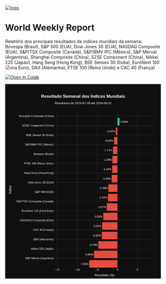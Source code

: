 <a href="https://postimg.cc/FYtnXpJw">
  <img src="https://i.postimg.cc/t470PmRR/logo-sem-fundo-01.png" alt="logo" width="300">
</a>

# World Weekly Report

Relatório dos principais resultados de indices mundiais da semana: Bovespa (Brasil), S&P 500 (EUA), Dow Jones 30 (EUA), NASDAQ Composite (EUA), S&P/TSX Composite (Canadá), S&P/BMV IPC (México), S&P Merval (Argentina), Shanghai Composite (China), SZSE Component (China), Nikkei 225 (Japão), Hang Seng (Hong Kong), BSE Sensex 30 (Índia), EuroNext 100 (Zona Euro), DAX (Alemanha), FTSE 100 (Reino Unido) e CAC 40 (França)



[<img src="https://colab.research.google.com/assets/colab-badge.svg" alt="Open In Colab"/>](https://colab.research.google.com/github/GeorgeTelles/world_weekly_report/blob/main/world_weekly_report.ipynb)

<img src="https://github.com/GeorgeTelles/world_weekly_report/blob/1f1f823c7f0cc564ebb2a2562e19fea5e2313d0b/fig_internacional.png" width="800" alt="relatorio mundial"/>



